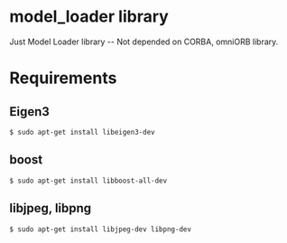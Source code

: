 model\_loader library
===

Just Model Loader library -- Not depended on CORBA, omniORB library.

# Requirements

## Eigen3

```
$ sudo apt-get install libeigen3-dev
```

## boost

```
$ sudo apt-get install libboost-all-dev
```

## libjpeg, libpng

```
$ sudo apt-get install libjpeg-dev libpng-dev
```

<!-- ## tvmet -->

<!-- [Download & Install page](http://tvmet.sourceforge.net/build.html) -->

<!-- ``` -->
<!-- $ tar -xjvf tvmet-X.X.X.tar.bz2 -->
<!-- $ cd tvmet-X.X.X/ -->
<!-- $ ./configure -->
<!-- $ make -->
<!-- $ sudo make install -->
<!-- ``` -->




